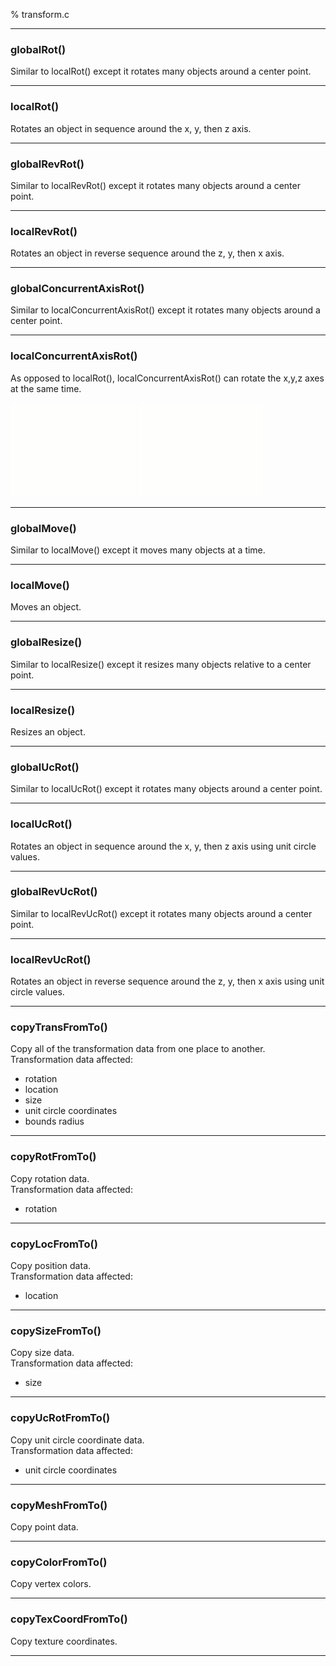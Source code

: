 % transform.c

---

### globalRot()

Similar to localRot() except it rotates many objects around a center point.

---

### localRot()

Rotates an object in sequence around the x, y, then z axis.

---

### globalRevRot()

Similar to localRevRot() except it rotates many objects around a center point.

---

### localRevRot()

Rotates an object in reverse sequence around the z, y, then x axis.

---

### globalConcurrentAxisRot()

Similar to localConcurrentAxisRot() except it rotates many objects around a center point.

---

### localConcurrentAxisRot()

As opposed to localRot(), localConcurrentAxisRot() can rotate the x,y,z axes at the same time.

![](serialRot.gif) ![](parallelRot.gif)

---

### globalMove()

Similar to localMove() except it moves many objects at a time.

---

### localMove()

Moves an object.

---

### globalResize()

Similar to localResize() except it resizes many objects relative to a center point.

---

### localResize()

Resizes an object.

---

### globalUcRot()

Similar to localUcRot() except it rotates many objects around a center point.

---

### localUcRot()

Rotates an object in sequence around the x, y, then z axis using unit circle values.

---

### globalRevUcRot()

Similar to localRevUcRot() except it rotates many objects around a center point.

---

### localRevUcRot()

Rotates an object in reverse sequence around the z, y, then x axis using unit circle values.

---

### copyTransFromTo()
Copy all of the transformation data from one place to another.  
Transformation data affected:  
* rotation  
* location  
* size  
* unit circle coordinates  
* bounds radius  

---

### copyRotFromTo()
Copy rotation data.  
Transformation data affected:  
* rotation  

---

### copyLocFromTo()
Copy position data.  
Transformation data affected:  
* location

---

### copySizeFromTo()
Copy size data.  
Transformation data affected:  
* size

---

### copyUcRotFromTo()
Copy unit circle coordinate data.  
Transformation data affected:  
* unit circle coordinates  

---

### copyMeshFromTo()
Copy point data.

---

### copyColorFromTo()
Copy vertex colors.

---

### copyTexCoordFromTo()
Copy texture coordinates.

---

